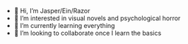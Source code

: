 - 👋 Hi, I’m Jasper/Ein/Razor
- 👀 I’m interested in visual novels and psychological horror
- 🌱 I’m currently learning everything 
- 💞️ I’m looking to collaborate once I learn the basics

<!---
Gr3n0nion/Gr3n0nion is a ✨ special ✨ repository because its `README.md` (this file) appears on your GitHub profile.
You can click the Preview link to take a look at your changes.
--->
